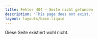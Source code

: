 ```yaml
---
title: Fehler 404 – Seite nicht gefunden
description: 'This page does not exist.'
layout: layouts/base.liquid
---
```

Diese Seite existiert wohl nicht.
